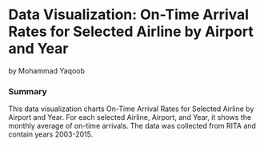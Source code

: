 # Data Visualization: On-Time Arrival Rates for Selected Airline by Airport and Year
by Mohammad Yaqoob

### Summary

This data visualization charts On-Time Arrival Rates for Selected Airline by Airport and Year.  For each selected Airline, Airport, and Year, it shows the monthly average of on-time arrivals.  The data was collected from RITA and contain years 2003-2015.